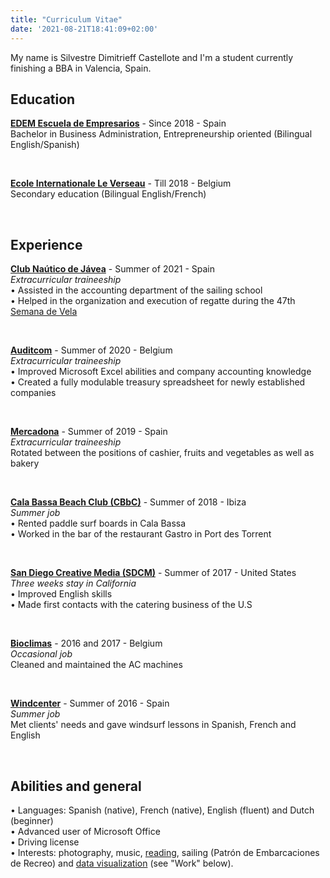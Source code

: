 ```yaml
---
title: "Curriculum Vitae"
date: '2021-08-21T18:41:09+02:00'
---
```

My name is Silvestre Dimitrieff Castellote and I'm a student currently finishing a BBA in Valencia, Spain. 

## Education

**[EDEM Escuela de Empresarios](https://edem.eu/en/ "Check EDEM's website")** - Since 2018 - Spain<br>
Bachelor in Business Administration, Entrepreneurship oriented (Bilingual English/Spanish)<br>
<p>&nbsp;</p>

**[Ecole Internationale Le Verseau](https://www.eiverseau.be/ "Check Le Verseau's website")** - Till 2018 - Belgium<br>
Secondary education (Bilingual English/French)
<p>&nbsp;</p>

## Experience

**[Club Naútico de Jávea](https://cnjavea.net/ "Check CNJ's website")** - Summer of 2021 - Spain<br>
_Extracurricular traineeship_<br>
• Assisted in the accounting department of the sailing school<br>
• Helped in the organization and execution of regatte during the 47th [Semana de Vela](https://www.abc.es/deportes/vela/vela-ligera/abci-115-regatistas-participaronn-47-semana-vela-club-nautico-javea-202108161253_noticia.html "More info on that")<br>
<p>&nbsp;</p>

**[Auditcom](https://www.companyweb.be/societe/auditcom/sprl/439360312 "Check Auditcom's website")** - Summer of 2020 - Belgium<br>
_Extracurricular traineeship_<br>
• Improved Microsoft Excel abilities and company accounting knowledge<br>
• Created a fully modulable treasury spreadsheet for newly established companies<br>
<p>&nbsp;</p>

**[Mercadona](https://www.mercadona.es/ "Check Mercadona's website")** - Summer of 2019 - Spain<br>
_Extracurricular traineeship_<br>
Rotated between the positions of cashier, fruits and vegetables as well as bakery<br>
<p>&nbsp;</p>

**[Cala Bassa Beach Club (CBbC)](https://www.cbbcgroup.com/cbbc/cala-bassa-beach-club/ "Check CBbC's website")** - Summer of 2018 - Ibiza<br>
_Summer job_<br>
•	Rented paddle surf boards in Cala Bassa<br>
•	Worked in the bar of the restaurant Gastro in Port des Torrent<br>
<p>&nbsp;</p>

**[San Diego Creative Media (SDCM)](https://www.sdcm.com/ "Check SDCM's website")** - Summer of 2017 - United States<br>
_Three weeks stay in California_<br>
•	Improved English skills<br>
•	Made first contacts with the catering business of the U.S<br>
<p>&nbsp;</p>

**[Bioclimas](http://www.bioclimas.be/ "Check Bioclimas' website")** - 2016 and 2017 - Belgium<br>
_Occasional job_<br>
Cleaned and maintained the AC machines<br>
<p>&nbsp;</p>

**[Windcenter](https://windcenterdenia.com/ "Check Windcenter's website")** - Summer of 2016 - Spain<br>
_Summer job_<br>
Met clients' needs and gave windsurf lessons in Spanish, French and English<br>
<p>&nbsp;</p>

## Abilities and general

•	Languages: Spanish (native), French (native), English (fluent) and Dutch (beginner)<br>
•	Advanced user of Microsoft Office<br>
•	Driving license<br>
•	Interests: photography, music, [reading](/reads "Check out what I'm currently reading"), sailing (Patrón de Embarcaciones de Recreo) and [data visualization](/work "Check out what I'm capable of") (see "Work" below).<br>


